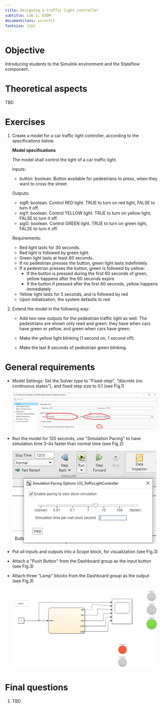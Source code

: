 ```yaml
---
title: Designing a traffic light controller
subtitle: Lab 2, ESDM
documentclass: scrartcl
fontsize: 12pt
---
```


# Objective

Introducing students to the Simulink environment and the Stateflow component.

# Theoretical aspects

TBD
        

# Exercises

1. Create a model for a car traffic light controller, according to the specifications below.

	**Model specifications**

	The model shall control the light of a car traffic light.

	Inputs:

	- button: boolean. Button available for pedestrians to press, when they want to cross the street

	Outputs:

	- sigR: boolean. Control RED light. TRUE to turn on red light, FALSE to turn it off.
	- sigY: boolean. Control YELLOW light. TRUE to turn on yellow light, FALSE to turn it off.
	- sigG: boolean. Control GREEN light. TRUE to turn on green light, FALSE to turn it off.

	Requirements:

	- Red light lasts for 30 seconds.
	- Red light is followed by green light.
	- Green light lasts at least 60 seconds.
	- If no pedestrian presses the button, green light lasts indefinitely.
	- If a pedestrian presses the button, green is followed by yellow:
	  - If the button is pressed during the first 60 seconds of green, yellow happens after the 60 seconds expire
	  - If the button if pressed after the first 60 seconds, yellow happens immediately
	- Yellow light lasts for 5 seconds, and is followed by red
	- Upon initialization, the system defaults to red

2. Extend the model in the following way:

	- Add two new outputs for the pedestrian traffic light as well. 
	The pedestrians are shown only reed and green: they have when cars have green or yellow, and green when cars have green.

	- Make the yellow light blinking (1 second on, 1 second off).
	
	- Make the last 8 seconds of pedestrian green blinking.

# General requirements

- Model Settings: Set the Solver type to "Fixed-step", "discrete (no continuous states"), and fixed step size to 0.1 (see Fig.1)

  ![Model Settings](img/L02_Settings.png)

- Run the model for 120 seconds, use "Simulation Pacing" to have simulation time 3-4x faster than normal time (see Fig.2)

  ![Simulation time](img/L02_Run.png)

- Put all inputs and outputs into a Scope block, for visualization (see Fig.3)
- Attach a "Push Button" from the Dashboard group as the input button (see Fig.3)
- Attach three "Lamp" blocks from the Dashboard group as the output (see Fig.3)

  ![Desired overview](img/L02_Overview.png)

# Final questions

1. TBD

